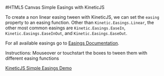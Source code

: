 
#HTML5 Canvas Simple Easings with KineticJS

To create a non linear easing tween with KineticJS, we can set the `easing`
property to an easing function.  Other than `Kinetic.Easings.Linear`,
the other most common easings are `Kinetic.Easings.EaseIn`,
`Kinetic.Easings.EaseInOut`, and `Kinetic.Easings.EaseOut`.

For all available easings go to [Easings Documentation](http://lavrton.github.io/KineticJS/api/Kinetic.Easing.html).

Instructions: Mouseover or touchstart the boxes to tween them with different easing functions

<a class="jsbin-embed" href="http://jsbin.com/warope/1/embed?js,output">KineticJS Simple Easings Demo</a><script src="http://static.jsbin.com/js/embed.js"></script>
